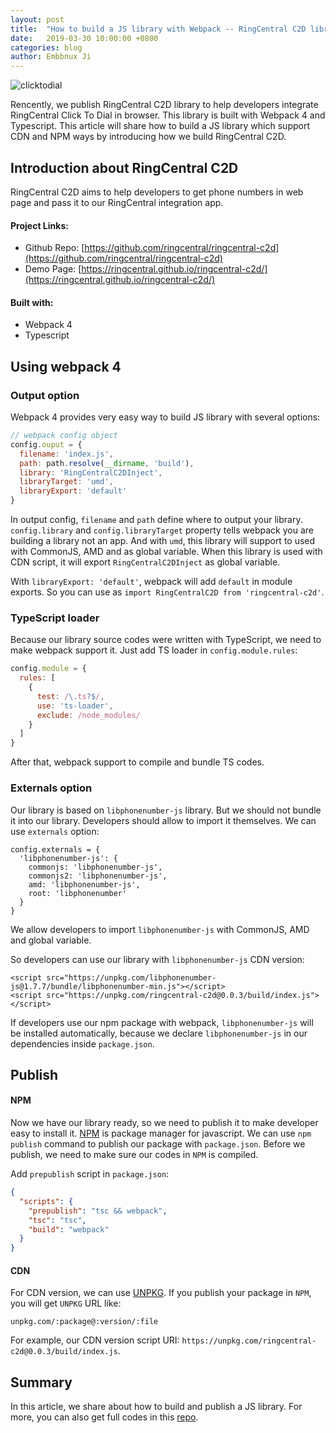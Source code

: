 ```yaml
---
layout: post
title:  "How to build a JS library with Webpack -- RingCentral C2D library"
date:   2019-03-30 10:00:00 +0800
categories: blog
author: Embbnux Ji
---
```


![clicktodial](https://user-images.githubusercontent.com/7036536/51652788-d2627200-1fcb-11e9-8ba3-9e50baeaf8a6.png)

Rencently, we publish RingCentral C2D library to help developers integrate RingCentral Click To Dial in browser. This library is built with Webpack 4 and Typescript. This article will share how to build a JS library which support CDN and NPM ways by introducing how we build RingCentral C2D.

## Introduction about RingCentral C2D

RingCentral C2D aims to help developers to get phone numbers in web page and pass it to our RingCentral integration app.

#### Project Links:

* Github Repo: [https://github.com/ringcentral/ringcentral-c2d](https://github.com/ringcentral/ringcentral-c2d)
* Demo Page: [https://ringcentral.github.io/ringcentral-c2d/](https://ringcentral.github.io/ringcentral-c2d/)

#### Built with:

* Webpack 4
* Typescript

## Using webpack 4

### Output option

Webpack 4 provides very easy way to build JS library with several options:

```js
// webpack config object
config.ouput = {
  filename: 'index.js',
  path: path.resolve(__dirname, 'build'),
  library: 'RingCentralC2DInject',
  libraryTarget: 'umd',
  libraryExport: 'default'
}
```

In output config, `filename` and `path` define where to output your library. `config.library` and `config.libraryTarget` property tells webpack you are building a library not an app. And with `umd`, this library will support to used with CommonJS, AMD and as global variable. When this library is used with CDN script, it will export `RingCentralC2DInject` as global variable.

With `libraryExport: 'default'`, webpack will add `default` in module exports. So you can use as `import RingCentralC2D from 'ringcentral-c2d'`.

### TypeScript loader

Because our library source codes were written with TypeScript, we need to make webpack support it. Just add TS loader in `config.module.rules`:

```js
config.module = {
  rules: [
    {
      test: /\.ts?$/,
      use: 'ts-loader',
      exclude: /node_modules/
    }
  ]
}
```

After that, webpack support to compile and bundle TS codes.

### Externals option

Our library is based on `libphonenumber-js` library. But we should not bundle it into our library. Developers should allow to import it themselves. We can use `externals` option:

```
config.externals = {
  'libphonenumber-js': {
    commonjs: 'libphonenumber-js',
    commonjs2: 'libphonenumber-js',
    amd: 'libphonenumber-js',
    root: 'libphonenumber'
  }
}
```

We allow developers to import `libphonenumber-js` with CommonJS, AMD and global variable.

So developers can use our library with `libphonenumber-js` CDN version:

```
<script src="https://unpkg.com/libphonenumber-js@1.7.7/bundle/libphonenumber-min.js"></script>
<script src="https://unpkg.com/ringcentral-c2d@0.0.3/build/index.js"></script>
```

If developers use our npm package with webpack, `libphonenumber-js` will be installed automatically, because we declare `libphonenumber-js` in our dependencies inside `package.json`.

## Publish

#### NPM

Now we have our library ready, so we need to publish it to make developer easy to install it. [NPM](https://www.npmjs.com/) is package manager for javascript. We can use `npm publish` command to publish our package with `package.json`. Before we publish, we need to make sure our codes in `NPM` is compiled.

Add `prepublish` script in `package.json`:

```json
{
  "scripts": {
    "prepublish": "tsc && webpack",
    "tsc": "tsc",
    "build": "webpack"
  }
}
```

#### CDN

For CDN version, we can use [UNPKG](https://unpkg.com/). If you publish your package in `NPM`, you will get `UNPKG` URL like:

```
unpkg.com/:package@:version/:file
```

For example, our CDN version script URI: `https://unpkg.com/ringcentral-c2d@0.0.3/build/index.js`.

## Summary

In this article, we share about how to build and publish a JS library. For more, you can also get full codes in this [repo](https://github.com/ringcentral/ringcentral-c2d).

